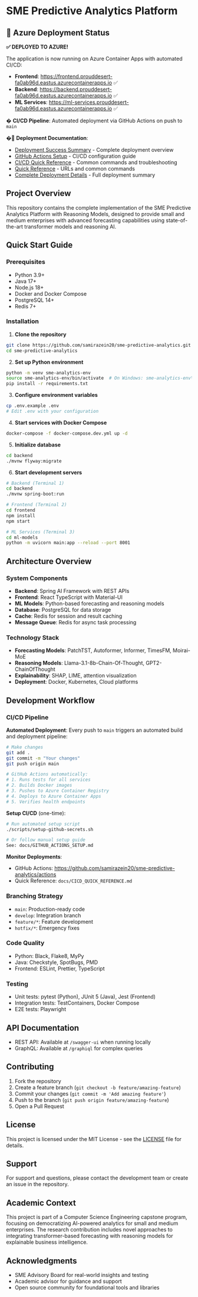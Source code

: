 # SME Predictive Analytics Platform

## 🚀 Azure Deployment Status

**✅ DEPLOYED TO AZURE!**

The application is now running on Azure Container Apps with automated CI/CD:

- **Frontend**: https://frontend.prouddesert-fa0ab96d.eastus.azurecontainerapps.io ✅
- **Backend**: https://backend.prouddesert-fa0ab96d.eastus.azurecontainerapps.io ✅
- **ML Services**: https://ml-services.prouddesert-fa0ab96d.eastus.azurecontainerapps.io ✅

� **CI/CD Pipeline**: Automated deployment via GitHub Actions on push to `main`

�📖 **Deployment Documentation**:
- [Deployment Success Summary](./DEPLOYMENT_SUCCESS.md) - Complete deployment overview
- [GitHub Actions Setup](./docs/GITHUB_ACTIONS_SETUP.md) - CI/CD configuration guide
- [CI/CD Quick Reference](./docs/CICD_QUICK_REFERENCE.md) - Common commands and troubleshooting
- [Quick Reference](./QUICK_REFERENCE.md) - URLs and common commands
- [Complete Deployment Details](./AZURE_DEPLOYMENT_COMPLETE.md) - Full deployment summary

## Project Overview
This repository contains the complete implementation of the SME Predictive Analytics Platform with Reasoning Models, designed to provide small and medium enterprises with advanced forecasting capabilities using state-of-the-art transformer models and reasoning AI.

## Quick Start Guide

### Prerequisites
- Python 3.9+
- Java 17+
- Node.js 18+
- Docker and Docker Compose
- PostgreSQL 14+
- Redis 7+

### Installation

1. **Clone the repository**
```bash
git clone https://github.com/samirazein20/sme-predictive-analytics.git
cd sme-predictive-analytics
```

2. **Set up Python environment**
```bash
python -m venv sme-analytics-env
source sme-analytics-env/bin/activate  # On Windows: sme-analytics-env\Scripts\activate
pip install -r requirements.txt
```

3. **Configure environment variables**
```bash
cp .env.example .env
# Edit .env with your configuration
```

4. **Start services with Docker Compose**
```bash
docker-compose -f docker-compose.dev.yml up -d
```

5. **Initialize database**
```bash
cd backend
./mvnw flyway:migrate
```

6. **Start development servers**
```bash
# Backend (Terminal 1)
cd backend
./mvnw spring-boot:run

# Frontend (Terminal 2)
cd frontend
npm install
npm start

# ML Services (Terminal 3)
cd ml-models
python -m uvicorn main:app --reload --port 8001
```

## Architecture Overview

### System Components
- **Backend**: Spring AI Framework with REST APIs
- **Frontend**: React TypeScript with Material-UI
- **ML Models**: Python-based forecasting and reasoning models
- **Database**: PostgreSQL for data storage
- **Cache**: Redis for session and result caching
- **Message Queue**: Redis for async task processing

### Technology Stack
- **Forecasting Models**: PatchTST, Autoformer, Informer, TimesFM, Moirai-MoE
- **Reasoning Models**: Llama-3.1-8b-Chain-Of-Thought, GPT2-ChainOfThought
- **Explainability**: SHAP, LIME, attention visualization
- **Deployment**: Docker, Kubernetes, Cloud platforms

## Development Workflow

### CI/CD Pipeline

**Automated Deployment**:
Every push to `main` triggers an automated build and deployment pipeline:

```bash
# Make changes
git add .
git commit -m "Your changes"
git push origin main

# GitHub Actions automatically:
# 1. Runs tests for all services
# 2. Builds Docker images
# 3. Pushes to Azure Container Registry
# 4. Deploys to Azure Container Apps
# 5. Verifies health endpoints
```

**Setup CI/CD** (one-time):
```bash
# Run automated setup script
./scripts/setup-github-secrets.sh

# Or follow manual setup guide
See: docs/GITHUB_ACTIONS_SETUP.md
```

**Monitor Deployments**:
- GitHub Actions: https://github.com/samirazein20/sme-predictive-analytics/actions
- Quick Reference: `docs/CICD_QUICK_REFERENCE.md`

### Branching Strategy
- `main`: Production-ready code
- `develop`: Integration branch
- `feature/*`: Feature development
- `hotfix/*`: Emergency fixes

### Code Quality
- Python: Black, Flake8, MyPy
- Java: Checkstyle, SpotBugs, PMD
- Frontend: ESLint, Prettier, TypeScript

### Testing
- Unit tests: pytest (Python), JUnit 5 (Java), Jest (Frontend)
- Integration tests: TestContainers, Docker Compose
- E2E tests: Playwright

## API Documentation
- REST API: Available at `/swagger-ui` when running locally
- GraphQL: Available at `/graphiql` for complex queries

## Contributing
1. Fork the repository
2. Create a feature branch (`git checkout -b feature/amazing-feature`)
3. Commit your changes (`git commit -m 'Add amazing feature'`)
4. Push to the branch (`git push origin feature/amazing-feature`)
5. Open a Pull Request

## License
This project is licensed under the MIT License - see the [LICENSE](LICENSE) file for details.

## Support
For support and questions, please contact the development team or create an issue in the repository.

## Academic Context
This project is part of a Computer Science Engineering capstone program, focusing on democratizing AI-powered analytics for small and medium enterprises. The research contribution includes novel approaches to integrating transformer-based forecasting with reasoning models for explainable business intelligence.

## Acknowledgments
- SME Advisory Board for real-world insights and testing
- Academic advisor for guidance and support
- Open source community for foundational tools and libraries